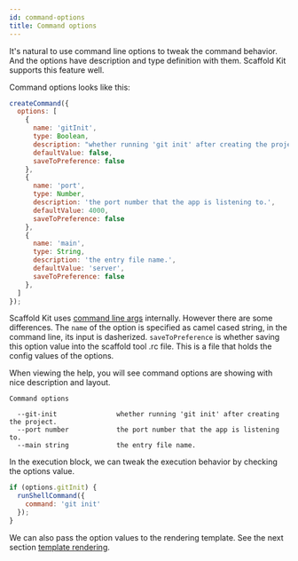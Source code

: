 ```yaml
---
id: command-options
title: Command options
---
```


It's natural to use command line options to tweak the command behavior. And the
options have description and type definition with them. Scaffold Kit supports
this feature well.

Command options looks like this:

```js
createCommand({
  options: [
    {
      name: 'gitInit',
      type: Boolean,
      description: "whether running 'git init' after creating the project.",
      defaultValue: false,
      saveToPreference: false
    },
    {
      name: 'port',
      type: Number,
      description: 'the port number that the app is listening to.',
      defaultValue: 4000,
      saveToPreference: false
    },
    {
      name: 'main',
      type: String,
      description: 'the entry file name.',
      defaultValue: 'server',
      saveToPreference: false
    },
  ]
});
```

Scaffold Kit uses
[command line args](https://github.com/75lb/command-line-args) internally.
However there are some differences. The `name` of the option is specified as
camel cased string, in the command line, its input is dasherized.
`saveToPreference` is whether saving this option value into the scaffold tool
.rc file. This is a file that holds the config values of the options.

When viewing the help, you will see command options are showing with nice
description and layout.

```text
Command options

  --git-init               whether running 'git init' after creating the project.
  --port number            the port number that the app is listening to.          
  --main string            the entry file name.  
```

In the execution block, we can tweak the execution behavior by checking the
options value.

```js
if (options.gitInit) {
  runShellCommand({
    command: 'git init'
  });
}
```

We can also pass the option values to the rendering template. See the next
section [template rendering](template-rendering.md).
